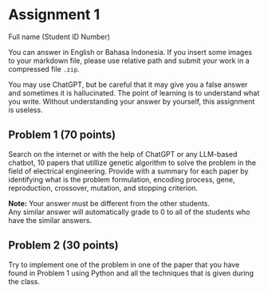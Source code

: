# Assignment 1

Full name (Student ID Number)

You can answer in English or Bahasa Indonesia. If you insert some images
to your markdown file, please use relative path and submit your work 
in a compressed file `.zip`.

You may use ChatGPT, but be careful that it may give you a false answer 
and sometimes it is hallucinated. The point of learning is to understand what you write. 
Without understanding your answer by yourself, this assignment is useless.

## Problem 1 (70 points)

Search on the internet or with the help of ChatGPT or any LLM-based chatbot, 
10 papers that utillize genetic algorithm to solve the problem in the field
of electrical engineering. Provide with a summary for each paper
by identifying what is the problem formulation, encoding process, 
gene, reproduction, crossover, mutation, and stopping criterion.

**Note:** Your answer must be different from the other students.  
Any similar answer will automatically grade to 0 to all of the students
who have the similar answers.


## Problem 2 (30 points)

Try to implement one of the problem in one of the paper that you have found
in Problem 1 using Python and all the techniques that is given during the 
class.


